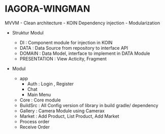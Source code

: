 # IAGORA-WINGMAN

MVVM - Clean architecture - KOIN Dependency injection - Modularization

- Struktur Modul 
    -  DI           : Component module for injection in KOIN
    - DATA         : Data Source from repository to interface API
    - DOMAIN       : Data Model, interface to implement in DATA Module
    - PRESENTATION : View Acticity, Fragment
    
- Modul
  - app 
    - Auth : Login , Register
    - Chat
    - Main Menu
  - Core     : Core module 
  - BuildSrc : All Config version of library in build gradle/ dependency
  - Gallery  : Camera Module using Camerax
  - Market   : Add Product, List Product, Add Market
  - Process order
  - Receive Order
